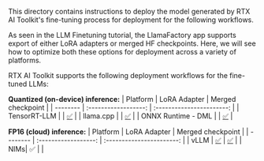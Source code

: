

This directory contains instructions to deploy the model generated by RTX AI Toolkit's fine-tuning process for deployment for the following workflows.


As seen in the LLM Finetuning tutorial, the LlamaFactory app supports export of either LoRA adapters or merged HF checkpoints. Here, we will see how to optimize both these options for deployment across a variety of platforms.

RTX AI Toolkit supports the following deployment workflows for the fine-tuned LLMs:

**Quantized (on-device) inference:**
| Platform | LoRA Adapter | Merged checkpoint |
| -------- | :------------------: | :-----------------------: |
| TensorRT-LLM | |  [✅](TensorRT-LLM_deployment.md) |
| llama.cpp |   |   [✅](llama.cpp_deployment.md) |
| ONNX Runtime - DML |     |   [✅](ORT-DML_QuickStart.md) |


**FP16 (cloud) inference:**
| Platform | LoRA Adapter | Merged checkpoint |
| -------- | :------------------: | :-----------------------: |
| vLLM |    [✅](vLLM_deployment.md#3-serving-lora-adapters) |   [✅](vLLM_deployment.md) |
| NIMs| ✅    |    |